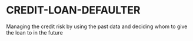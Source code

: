 # CREDIT-LOAN-DEFAULTER
Managing the credit risk by using the past data and deciding whom to give the loan to in the future
